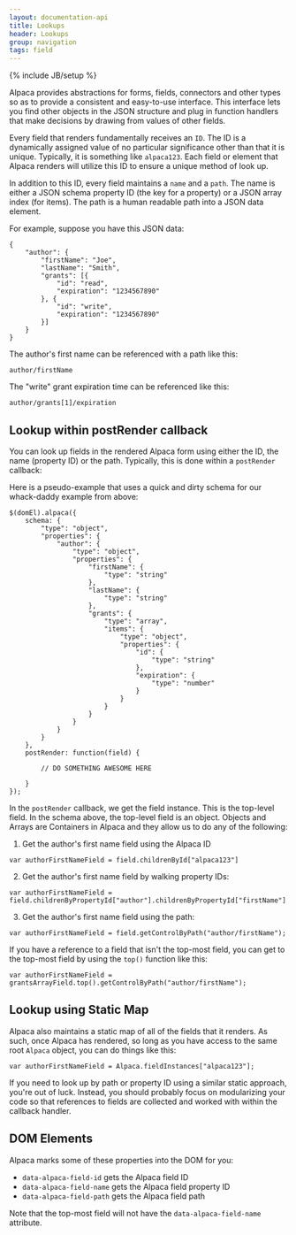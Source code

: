 ```yaml
---
layout: documentation-api
title: Lookups
header: Lookups
group: navigation
tags: field
---
```

{% include JB/setup %}

Alpaca provides abstractions for forms, fields, connectors and other types so as to provide a consistent and easy-to-use
interface.  This interface lets you find other objects in the JSON structure and plug in function handlers that
make decisions by drawing from values of other fields.

Every field that renders fundamentally receives an <code>ID</code>.  The ID is a dynamically assigned value of no particular
significance other than that it is unique.  Typically, it is something like <code>alpaca123</code>.  Each field or
element that Alpaca renders will utilize this ID to ensure a unique method of look up.

In addition to this ID, every field maintains a <code>name</code> and a <code>path</code>.  The name is either a
JSON schema property ID (the key for a property) or a JSON array index (for items).  The path is a human readable
path into a JSON data element.

For example, suppose you have this JSON data:

````
{
    "author": {
        "firstName": "Joe",
        "lastName": "Smith",
        "grants": [{
            "id": "read",
            "expiration": "1234567890"
        }, {
            "id": "write",
            "expiration": "1234567890"
        }]
    }
}
````

The author's first name can be referenced with a path like this:

    author/firstName

The "write" grant expiration time can be referenced like this:

    author/grants[1]/expiration

## Lookup within postRender callback

You can look up fields in the rendered Alpaca form using either the ID, the name (property ID) or the path.  Typically,
this is done within a <code>postRender</code> callback:

Here is a pseudo-example that uses a quick and dirty schema for our whack-daddy example from above:

````
$(domEl).alpaca({
    schema: {
        "type": "object",
        "properties": {
            "author": {
                "type": "object",
                "properties": {
                    "firstName": {
                        "type": "string"
                    },
                    "lastName": {
                        "type": "string"
                    },
                    "grants": {
                        "type": "array",
                        "items": {
                            "type": "object",
                            "properties": {
                                "id": {
                                    "type": "string"
                                },
                                "expiration": {
                                    "type": "number"
                                }
                            }
                        }
                    }
                }
            }
        }
    },
    postRender: function(field) {

        // DO SOMETHING AWESOME HERE

    }
});
````

In the <code>postRender</code> callback, we get the field instance.  This is the top-level field.  In the schema above,
the top-level field is an object.  Objects and Arrays are Containers in Alpaca and they allow us to do any of the
following:

1.  Get the author's first name field using the Alpaca ID

````
var authorFirstNameField = field.childrenById["alpaca123"]
````

2.  Get the author's first name field by walking property IDs:

````
var authorFirstNameField = field.childrenByPropertyId["author"].childrenByPropertyId["firstName"]
````

3.  Get the author's first name field using the path:

````
var authorFirstNameField = field.getControlByPath("author/firstName");
````

If you have a reference to a field that isn't the top-most field, you can get to the top-most field by using the
<code>top()</code> function like this:

````
var authorFirstNameField = grantsArrayField.top().getControlByPath("author/firstName");
````

## Lookup using Static Map

Alpaca also maintains a static map of all of the fields that it renders.  As such, once Alpaca has rendered, so long
as you have access to the same root <code>Alpaca</code> object, you can do things like this:

````
var authorFirstNameField = Alpaca.fieldInstances["alpaca123"];
````

If you need to look up by path or property ID using a similar static approach, you're out of luck.  Instead, you should
probably focus on modularizing your code so that references to fields are collected and worked with within the callback
handler.

## DOM Elements

Alpaca marks some of these properties into the DOM for you:

- <code>data-alpaca-field-id</code> gets the Alpaca field ID
- <code>data-alpaca-field-name</code> gets the Alpaca field property ID
- <code>data-alpaca-field-path</code> gets the Alpaca field path

Note that the top-most field will not have the <code>data-alpaca-field-name</code> attribute.
